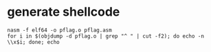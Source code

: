 # generate shellcode
```
nasm -f elf64 -o pflag.o pflag.asm
for i in $(objdump -d pflag.o | grep "^ " | cut -f2); do echo -n \\x$i; done; echo
```
